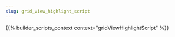 ```yaml
---
slug: grid_view_highlight_script
---
```


{{% builder_scripts_context context="gridViewHighlightScript" %}}

